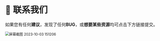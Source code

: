 <script setup>
import CustomLink from '/.vitepress/components/CustomLink.vue'
</script>

# 🏢 联系我们

如果您有任何**建议**，发现了任何**BUG**，或**想要某些资源**均可点击下方链接提交。

<CustomLink href='https://txc.qq.com/products/610811' title='ProDocs反馈'/>

<img src="http://niu.ochiamalu.xyz/%E5%B1%8F%E5%B9%95%E6%88%AA%E5%9B%BE%202023-10-03%20151206.jpg" alt="屏幕截图 2023-10-03 151206" style="zoom:80%;margin:0 auto" />
